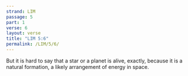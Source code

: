 ```yaml
---
strand: LIM
passage: 5
part: 1
verse: 6
layout: verse
title: "LIM 5:6"
permalink: /LIM/5/6/
---
```

But it is hard to say that a star or a planet is alive, exactly, because it is a natural formation, a likely arrangement of energy in space.
